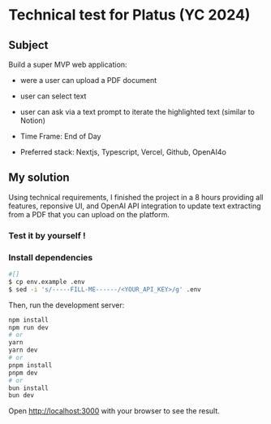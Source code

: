 # Technical test for Platus (YC 2024)

## Subject

Build a super MVP web application:

- were a user can upload a PDF document
- user can select text
- user can ask via a text prompt to iterate the highlighted text (similar to Notion)
- Time Frame: End of Day

- Preferred stack: Nextjs, Typescript, Vercel, Github, OpenAI4o

## My solution

Using technical requirements, I finished the project in a 8 hours providing all features, reponsive UI, and OpenAI API integration to update text extracting from a PDF that you can upload on the platform.

### Test it by yourself !

### Install dependencies

```bash
#[]
$ cp env.example .env
$ sed -i 's/-----FILL-ME------/<YOUR_API_KEY>/g' .env
```

Then, run the development server:

```bash
npm install
npm run dev
# or
yarn
yarn dev
# or
pnpm install
pnpm dev
# or
bun install
bun dev
```

Open [http://localhost:3000](http://localhost:3000) with your browser to see the result.
